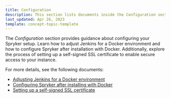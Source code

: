 ```yaml
---
title: Configuration
description: This section lists documents inside the Configuration section.
last_updated: Apr 26, 2023
template: concept-topic-template
---
```


The *Configuration* section provides guidance about configuring your Spryker setup. Learn how to adjust Jenkins for a Docker environment and how to configure Spryker after installation with Docker. Additionally, explore the process of setting up a self-signed SSL certificate to enable secure access to your instance.

For more details, see the following documents:
* [Adjusting Jenkins for a Docker environment](/docs/scos/dev/setup/installing-spryker-with-docker/configuration/adjusting-jenkins-for-a-docker-environment.html)
* [Configuring Spryker after installing with Docker](/docs/scos/dev/setup/installing-spryker-with-docker/configuration/configuring-spryker-after-installing-with-docker.html)
* [Setting up a self-signed SSL certificate](/docs/scos/dev/setup/installing-spryker-with-docker/configuration/setting-up-a-self-signed-ssl-certificate.html)